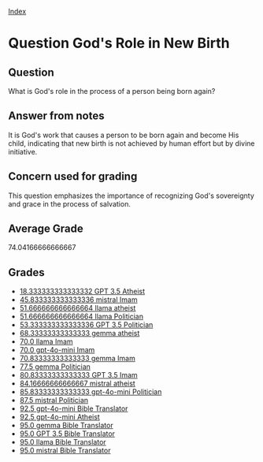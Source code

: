 
[Index](../../index.md)
# Question God's Role in New Birth
## Question
What is God's role in the process of a person being born again?

## Answer from notes
It is God's work that causes a person to be born again and become His child, indicating that new birth is not achieved by human effort but by divine initiative.

## Concern used for grading
This question emphasizes the importance of recognizing God's sovereignty and grace in the process of salvation.

## Average Grade
74.04166666666667

## Grades
 * [18.333333333333332 GPT 3.5 Atheist](../answers/GPT_3.5_Atheist/God_s_Role_in_New_Birth.md)
 * [45.833333333333336 mistral Imam](../answers/mistral_Imam/God_s_Role_in_New_Birth.md)
 * [51.666666666666664 llama atheist](../answers/llama_atheist/God_s_Role_in_New_Birth.md)
 * [51.666666666666664 llama Politician](../answers/llama_Politician/God_s_Role_in_New_Birth.md)
 * [53.333333333333336 GPT 3.5 Politician](../answers/GPT_3.5_Politician/God_s_Role_in_New_Birth.md)
 * [68.33333333333333 gemma atheist](../answers/gemma_atheist/God_s_Role_in_New_Birth.md)
 * [70.0 llama Imam](../answers/llama_Imam/God_s_Role_in_New_Birth.md)
 * [70.0 gpt-4o-mini Imam](../answers/gpt-4o-mini_Imam/God_s_Role_in_New_Birth.md)
 * [70.83333333333333 gemma Imam](../answers/gemma_Imam/God_s_Role_in_New_Birth.md)
 * [77.5 gemma Politician](../answers/gemma_Politician/God_s_Role_in_New_Birth.md)
 * [80.83333333333333 GPT 3.5 Imam](../answers/GPT_3.5_Imam/God_s_Role_in_New_Birth.md)
 * [84.16666666666667 mistral atheist](../answers/mistral_atheist/God_s_Role_in_New_Birth.md)
 * [85.83333333333333 gpt-4o-mini Politician](../answers/gpt-4o-mini_Politician/God_s_Role_in_New_Birth.md)
 * [87.5 mistral Politician](../answers/mistral_Politician/God_s_Role_in_New_Birth.md)
 * [92.5 gpt-4o-mini Bible Translator](../answers/gpt-4o-mini_Bible_Translator/God_s_Role_in_New_Birth.md)
 * [92.5 gpt-4o-mini Atheist](../answers/gpt-4o-mini_Atheist/God_s_Role_in_New_Birth.md)
 * [95.0 gemma Bible Translator](../answers/gemma_Bible_Translator/God_s_Role_in_New_Birth.md)
 * [95.0 GPT 3.5 Bible Translator](../answers/GPT_3.5_Bible_Translator/God_s_Role_in_New_Birth.md)
 * [95.0 llama Bible Translator](../answers/llama_Bible_Translator/God_s_Role_in_New_Birth.md)
 * [95.0 mistral Bible Translator](../answers/mistral_Bible_Translator/God_s_Role_in_New_Birth.md)

